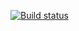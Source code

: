 [![Build status](https://ci.appveyor.com/api/projects/status/1yv0gsendgewmh8n?svg=true)](https://ci.appveyor.com/project/Oife88/selenide)

